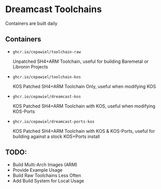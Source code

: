 # Dreamcast Toolchains
Containers are built daily

## Containers
- `ghcr.io/cepawiel/toolchain-raw`

  Unpatched SH4+ARM Toolchain, useful for building Baremetal or Libronin Projects

- `ghcr.io/cepawiel/toolchain-kos`

  KOS Patched SH4+ARM Toolchain Only, useful when modifying KOS

- `ghcr.io/cepawiel/dreamcast-kos`

  KOS Patched SH4+ARM Toolchain with KOS, useful when modifying KOS-Ports

- `ghcr.io/cepawiel/dreamcast-ports-kos`

  KOS Patched SH4+ARM Toolchain with KOS & KOS-Ports, useful for building against a stock KOS+Ports install

## TODO:
- Build Multi-Arch Images (ARM)
- Provide Example Usage
- Build Raw Toolchains Less Often
- Add Build System for Local Usage
